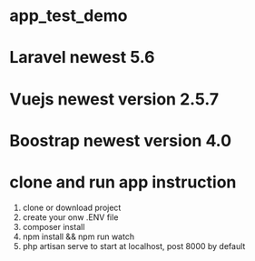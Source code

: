 # app_test_demo
# Laravel newest 5.6
# Vuejs newest version 2.5.7
# Boostrap newest version 4.0
# clone and run app instruction
1. clone or download project
2. create your onw .ENV file
3. composer install
4. npm install && npm run watch
5. php artisan serve to start at localhost, post 8000 by default
